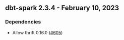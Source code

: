 ## dbt-spark 2.3.4 - February 10, 2023

### Dependencies

- Allow thrift 0.16.0 ([#605](https://github.com/dbt-labs/dbt-spark/pull/605))
